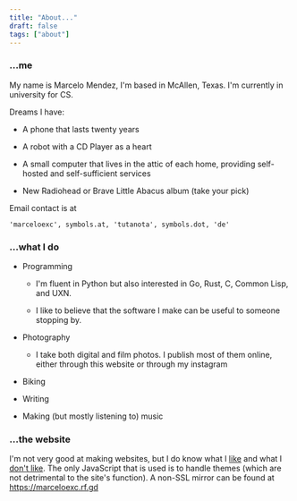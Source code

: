 ```yaml
---  
title: "About..."  
draft: false  
tags: ["about"]
---  
```


### ...me

My name is Marcelo Mendez, I'm based in McAllen, Texas. I'm currently in university for CS.

Dreams I have:

* A phone that lasts twenty years

* A robot with a CD Player as a heart

* A small computer that lives in the attic of each home, providing self-hosted and self-sufficient services

* New Radiohead or Brave Little Abacus album (take your pick)

Email contact is at
```
'marceloexc', symbols.at, 'tutanota', symbols.dot, 'de'
```

### ...what I do

* Programming

	*  I'm fluent in Python but also interested in Go, Rust, C, Common Lisp, and UXN.
	
	* I like to believe that the software I make can be useful to someone stopping by.
	
* Photography

	* I take both digital and film photos. I publish most of them online, either through this website or through my instagram
	
* Biking

* Writing

* Making (but mostly listening to) music


### ...the website
I'm not very good at making websites, but I do know what I [like](https://potato.cheap/) and what I [don't like](https://infrequently.org/2024/01/performance-inequality-gap-2024/). The only JavaScript that is used is to handle themes (which are not detrimental to the site's function). A non-SSL mirror can be found at <https://marceloexc.rf.gd>

